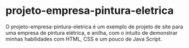# projeto-empresa-pintura-eletrica

O projeto-empresa-pintura-eletrica é um exemplo de projeto de site para uma empresa de pintura elétrica, e anilha, com o intuito de demonstrar minhas habilidades com HTML, CSS e um pouco de Java Script.

